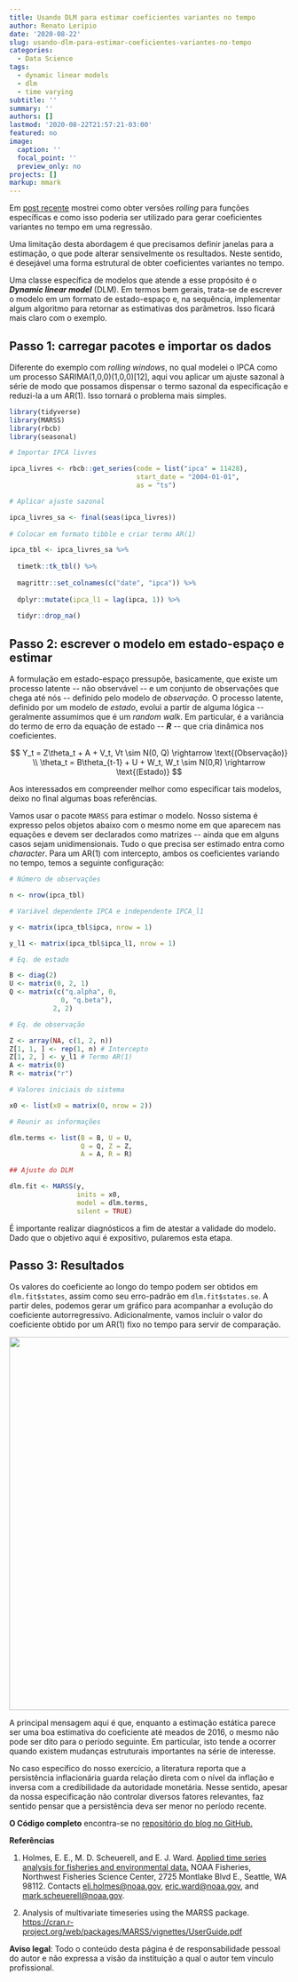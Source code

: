 ```yaml
---
title: Usando DLM para estimar coeficientes variantes no tempo
author: Renato Leripio
date: '2020-08-22'
slug: usando-dlm-para-estimar-coeficientes-variantes-no-tempo
categories:
  - Data Science
tags:
  - dynamic linear models
  - dlm
  - time varying
subtitle: ''
summary: ''
authors: []
lastmod: '2020-08-22T21:57:21-03:00'
featured: no
image:
  caption: ''
  focal_point: ''
  preview_only: no
projects: []
markup: mmark
---
```


Em [post recente](https://www.rleripio.com.br/post/como-obter-rolling-windows-de-maneira-rapida-e-eficiente/) mostrei como obter versões *rolling* para funções específicas e como isso poderia ser utilizado para gerar coeficientes variantes no tempo em uma regressão.

Uma limitação desta abordagem é que precisamos definir janelas para a estimação, o que pode alterar sensivelmente os resultados. Neste sentido, é desejável uma forma estrutural de obter coeficientes variantes no tempo. 

Uma classe específica de modelos que atende a esse propósito é o ***Dynamic linear model*** (DLM). Em termos bem gerais, trata-se de escrever o modelo em um formato de estado-espaço e, na sequência, implementar algum algoritmo para retornar as estimativas dos parâmetros. Isso ficará mais claro com o exemplo.

## Passo 1: carregar pacotes e importar os dados

Diferente do exemplo com *rolling windows*, no qual modelei o IPCA como um processo SARIMA(1,0,0)(1,0,0)[12], aqui vou aplicar um ajuste sazonal à série de modo que possamos dispensar o termo sazonal da especificação e reduzi-la a um AR(1). Isso tornará o problema mais simples.


```r
library(tidyverse)
library(MARSS)
library(rbcb)
library(seasonal)

# Importar IPCA livres

ipca_livres <- rbcb::get_series(code = list("ipca" = 11428),
                                start_date = "2004-01-01",
                                as = "ts")

# Aplicar ajuste sazonal

ipca_livres_sa <- final(seas(ipca_livres)) 
  
# Colocar em formato tibble e criar termo AR(1)

ipca_tbl <- ipca_livres_sa %>%
  
  timetk::tk_tbl() %>%
  
  magrittr::set_colnames(c("date", "ipca")) %>%
  
  dplyr::mutate(ipca_l1 = lag(ipca, 1)) %>%
  
  tidyr::drop_na()
```

## Passo 2: escrever o modelo em estado-espaço e estimar

A formulação em estado-espaço pressupõe, basicamente, que existe um processo latente -- não observável -- e um conjunto de observações que chega até nós -- definido pelo modelo de *observação*. O processo latente, definido por um modelo de *estado*, evolui a partir de alguma lógica -- geralmente assumimos que é um *random walk*. Em particular, é a variância do termo de erro da equação de estado -- **$R$** -- que cria dinâmica nos coeficientes.

$$ Y_t = Z\theta_t + A + V_t, Vt \sim N(0, Q) \rightarrow \text{(Observação)} \\ \theta_t = B\theta_{t-1} + U + W_t, W_t \sim N(0,R)  \rightarrow \text{(Estado)} $$

Aos interessados em compreender melhor como especificar tais modelos, deixo no final algumas boas referências. 

Vamos usar o pacote `MARSS` para estimar o modelo. Nosso sistema é expresso pelos objetos abaixo com o mesmo nome em que aparecem nas equações e devem ser declarados como matrizes -- ainda que em alguns casos sejam unidimensionais. Tudo o que precisa ser estimado entra como *character*. Para um AR(1) com intercepto, ambos os coeficientes variando no tempo, temos a seguinte configuração:


```r
# Número de observações

n <- nrow(ipca_tbl)

# Variável dependente IPCA e independente IPCA_l1

y <- matrix(ipca_tbl$ipca, nrow = 1) 

y_l1 <- matrix(ipca_tbl$ipca_l1, nrow = 1)

# Eq. de estado

B <- diag(2)
U <- matrix(0, 2, 1)
Q <- matrix(c("q.alpha", 0, 
             0, "q.beta"), 
           2, 2)

# Eq. de observação

Z <- array(NA, c(1, 2, n))
Z[1, 1, ] <- rep(1, n) # Intercepto
Z[1, 2, ] <- y_l1 # Termo AR(1)
A <- matrix(0)
R <- matrix("r")

# Valores iniciais do sistema

x0 <- list(x0 = matrix(0, nrow = 2))

# Reunir as informações

dlm.terms <- list(B = B, U = U,
                  Q = Q, Z = Z,
                  A = A, R = R)

## Ajuste do DLM

dlm.fit <- MARSS(y, 
                 inits = x0, 
                 model = dlm.terms, 
                 silent = TRUE)  
```

É importante realizar diagnósticos a fim de atestar a validade do modelo. Dado que o objetivo aqui é expositivo, pularemos esta etapa.

## Passo 3: Resultados

Os valores do coeficiente ao longo do tempo podem ser obtidos em `dlm.fit$states`, assim como seu erro-padrão em `dlm.fit$states.se`. A partir deles, podemos gerar um gráfico para acompanhar a evolução do coeficiente autorregressivo. Adicionalmente, vamos incluir o valor do coeficiente obtido por um AR(1) fixo no tempo para servir de comparação.

<img src="/post/2020-08-22-usando-dlm-para-estimar-coeficientes-variantes-no-tempo_files/figure-html/plot-1.png" width="672" />

A principal mensagem aqui é que, enquanto a estimação estática parece ser uma boa estimativa do coeficiente até meados de 2016, o mesmo não pode ser dito para o período seguinte. Em particular, isto tende a ocorrer quando existem mudanças estruturais importantes na série de interesse.

No caso específico do nosso exercício, a literatura reporta que a persistência inflacionária guarda relação direta com o nível da inflação e inversa com a credibilidade da autoridade monetária. Nesse sentido, apesar da nossa especificação não controlar diversos fatores relevantes, faz sentido pensar que a persistência deva ser menor no período recente.

**O Código completo** encontra-se no [repositório do blog no GitHub.](http://www.github.com/leripio/blog)

**Referências**

1. Holmes, E. E., M. D. Scheuerell, and E. J. Ward. [Applied time series analysis for fisheries and environmental data.](https://nwfsc-timeseries.github.io/atsa-labs/) NOAA Fisheries, Northwest Fisheries Science Center, 2725 Montlake Blvd E., Seattle, WA 98112. Contacts eli.holmes@noaa.gov, eric.ward@noaa.gov, and mark.scheuerell@noaa.gov.

2. Analysis of multivariate timeseries using the MARSS package. https://cran.r-project.org/web/packages/MARSS/vignettes/UserGuide.pdf

**Aviso legal**: Todo o conteúdo desta página é de responsabilidade pessoal do autor e não expressa a visão da instituição a qual o autor tem vínculo profissional.
